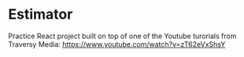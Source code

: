 # Estimator
Practice React project built on top of one of the Youtube turorials from Traversy Media: https://www.youtube.com/watch?v=zT62eVxShsY
